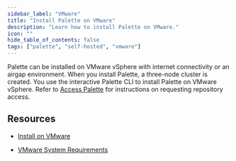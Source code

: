 ```yaml
---
sidebar_label: "VMware"
title: "Install Palette on VMware"
description: "Learn how to install Palette on VMware."
icon: ""
hide_table_of_contents: false
tags: ["palette", "self-hosted", "vmware"]
---
```


Palette can be installed on VMware vSphere with internet connectivity or an airgap environment. When you install
Palette, a three-node cluster is created. You use the interactive Palette CLI to install Palette on VMware vSphere.
Refer to [Access Palette](../../enterprise-version.md#access-palette) for instructions on requesting repository access.

## Resources

- [Install on VMware](install.md)

- [VMware System Requirements](vmware-system-requirements.md)
